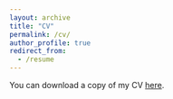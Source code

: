 ```yaml
---
layout: archive
title: "CV"
permalink: /cv/
author_profile: true
redirect_from:
  - /resume
---
```

You can download a copy of my CV [here](/files/morris_CV_2021.pdf). 